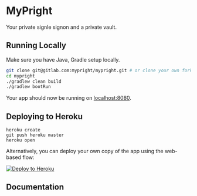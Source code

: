# MyPright

Your private signle signon and a private vault.

## Running Locally

Make sure you have Java, Gradle setup locally.

```sh
git clone git@gitlab.com:mypright/mypright.git # or clone your own fork
cd mypright
./gradlew clean build
./gradlew bootRun
```

Your app should now be running on [localhost:8080](http://localhost:8080/).

## Deploying to Heroku

```
heroku create
git push heroku master
heroku open
```

Alternatively, you can deploy your own copy of the app using the web-based flow:

[![Deploy to Heroku](https://www.herokucdn.com/deploy/button.png)](https://heroku.com/deploy?template=https://github.com/mypright/mypright)

## Documentation
